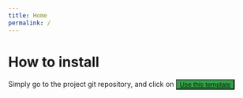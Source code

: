 ```yaml
---
title: Home
permalink: /
---
```


<h1>How to install</h1>
Simply go to the project git repository, and click on <button class="btn btn-primary ml-2" style="background-color: 2ea243" type="button"><a href="https://github.com/tsukasaroot/Light">Use this template</a></button>

